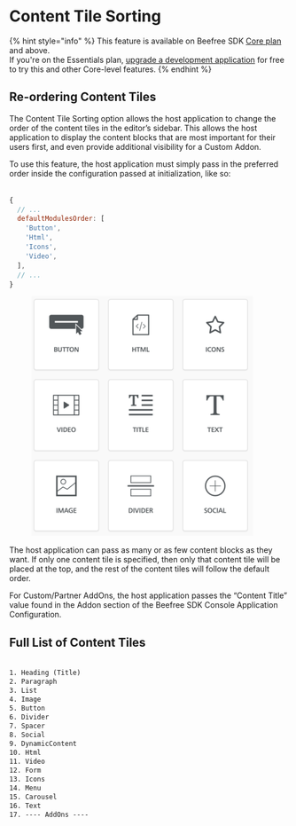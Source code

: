 # Content Tile Sorting

{% hint style="info" %}
This feature is available on Beefree SDK [Core plan](https://dam.beefree.io/pluginpricing) and above.\
If you're on the Essentials plan, [upgrade a development application](../readme/development-applications.md) for free to try this and other Core-level features.
{% endhint %}

## Re-ordering Content Tiles <a href="#re-ordering-content-tiles" id="re-ordering-content-tiles"></a>

The Content Tile Sorting option allows the host application to change the order of the content tiles in the editor’s sidebar. This allows the host application to display the content blocks that are most important for their users first, and even provide additional visibility for a Custom Addon.

To use this feature, the host application must simply pass in the preferred order inside the configuration passed at initialization, like so:

```javascript

{
  // ...
  defaultModulesOrder: [
    'Button',
    'Html',
    'Icons',
    'Video',
  ],
  // ...
}

```

<figure><img src="../.gitbook/assets/image-5-e1634835450411 (1).png" alt=""><figcaption></figcaption></figure>

The host application can pass as many or as few content blocks as they want. If only one content tile is specified, then only that content tile will be placed at the top, and the rest of the content tiles will follow the default order.

For Custom/Partner AddOns, the host application passes the “Content Title” value found in the Addon section of the Beefree SDK Console Application Configuration.

## Full List of Content Tiles <a href="#full-list-of-content-tiles" id="full-list-of-content-tiles"></a>

```

1. Heading (Title)
2. Paragraph
3. List
4. Image
5. Button
6. Divider
7. Spacer
8. Social
9. DynamicContent
10. Html
11. Video
12. Form
13. Icons
14. Menu
15. Carousel
16. Text
17. ---- AddOns ----

```
